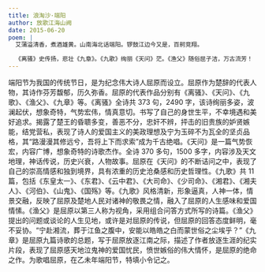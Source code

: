 ```yaml
---
title: 浪淘沙·端阳
author: 放歌江海山阙
date: 2015-06-20
poem: |
  艾蒲溢清香，煮酒雄黄。山南海北话端阳。锣鼓江边今又是，百舸竞翔。

  《离骚》史传扬，悲壮《九章》。《九歌》绚丽《天问》茫。《渔父》随俗屈子洁，万古流芳！
---
```


端阳节为我国的传统节日，是为纪念伟大诗人屈原而设立。屈原作为楚辞的代表人物，其诗作芬芳馥郁，历久弥香。屈原的代表作品分别有《离骚》、《天问》、《九歌》、《渔父》、《九章》等。《离骚》全诗共 373 句，2490 字，该诗绚丽多姿，波澜起伏，想象奇特，气势宏伟，情真意切。书写了自己的身世生平，不幸境遇和美好追求。揭露了楚王的昏聩多变，善恶不分，忠奸不辨，抨击的旧贵族的妒贤嫉能，结党营私，表现了诗人的爱国主义的美政理想及宁为玉碎不为瓦全的坚贞品格，其“路漫漫其修远兮，吾将上下而求索”成为千古绝唱。《天问》是一篇气势恢宏，内容广博，想象奇特的诗歌杰作。全诗 370 多句，1500 多字，内容涉及天文地理，神话传说，历史兴衰，人物故事。屈原在《天问》的不断诘问之中，表现了自己的崇高情感和独到境界，具有浓重的历史沧桑感和历史哲理性。《九歌》共 11 篇，包括《东皇太一》、《东君》、《云中君》、《大司命》、《少司命》、《湘君》、《湘夫人》、《河伯》、《山鬼》、《国殇》等。《九歌》风格清新，形象逼真，人神一体，情景交融，反映了屈原及楚地人民对诸神的敬畏之情，融入了屈原的人生感味和爱国情愫。《渔父》是屈原以第三人称为视角，采用组合问答方式所写的诗篇。《渔父》提出的问题或谈论的人生见地，或许是对屈原的传说，但屈原的回答态度鲜明，毫不妥协。“宁赴湘流，葬于江鱼之腹中，安能以皓皓之白而蒙世俗之尘埃乎？”《九章》是屈原九篇诗歌的总题，写于屈原放逐江南之际，描述了作者放逐生涯的纪实片段，表现了屈原感天地泣鬼神的爱国忧民，愤世嫉俗的伟大情怀，是屈原的绝命之作。为歌唱屈原，在乙未年端阳节，特填小令记之。
